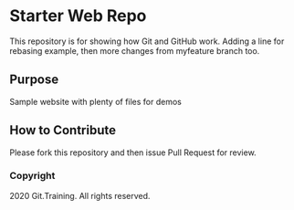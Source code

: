 # Starter Web Repo

This repository is for showing how Git and GitHub work. Adding a line for rebasing example,
then more changes from myfeature branch too.

## Purpose

Sample website with plenty of files for demos

## How to Contribute

Please fork this repository and then issue Pull Request for review.

### Copyright 

2020 Git.Training. All rights reserved.